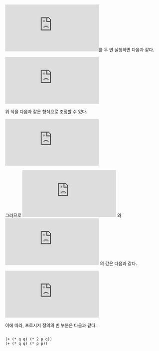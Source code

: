 ![equation](http://latex.codecogs.com/gif.latex?T%28p%2C+q%29)를 두 번 실행하면 다음과 같다.

![equation](http://latex.codecogs.com/gif.latex?a%5Cleftarrow%28bp%2Baq%29q%2B%28bq%2Baq%2Bap%29q%2B%28bq%2Baq%2Bap%29p)

위 식을 다음과 같은 형식으로 조정할 수 있다.

![equation](http://latex.codecogs.com/gif.latex?a%5Cleftarrowb%28q%5E2%2B2pq%29%2Ba%28q%5E2%2B2pq%29%2Ba%28q%5E2%2Bp%5E2%29)

그러므로 ![equation](http://latex.codecogs.com/gif.latex?p%5Cbackprime) 와 ![equation](http://latex.codecogs.com/gif.latex?q%5Cbackprime) 의 값은 다음과 같다.

![equation](http://latex.codecogs.com/gif.latex?p%5Cbackprime%3Dq%5E%7B+2+%7D%2B2pq%5Cquad%2Cq%5Cbackprime%3Dq%5E2%2Bp%5E2)

이에 따라, 프로시저 정의의 빈 부분은 다음과 같다.

<code>
(+ (* q q) (* 2 p q))
(+ (* q q) (* p p))
</code>
